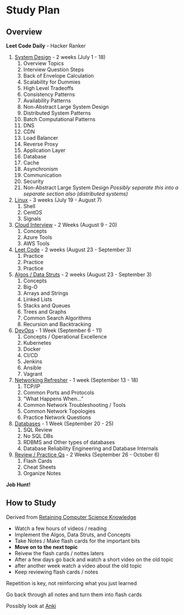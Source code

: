 # Study Plan #

## Overview ##

**Leet Code Daily** - Hacker Ranker

1. [System Design](01-SystemDesignInterview.md) - 2 weeks (July 1 - 18)
   1. Overview Topics
   2. Interview Question Steps
   3. Back of Envelope Calculation
   4. Scalability for Dummies
   5. High Level Tradeoffs
   6. Consistency Patterns
   7. Availability Patterns
   8. Non-Abstract Large System Design
   9. Distributed System Patterns
   10. Batch Computational Patterns
   11. DNS
   12. CDN
   13. Load Balancer
   14. Reverse Proxy
   15. Application Layer
   16. Database
   17. Cache
   18. Asynchronism
   19. Communication
   20. Security
   21. Non-Abstract Large System Design 
*Possibly separate this into a separate section also (distributed systems)*
2. [Linux](02-LinuxInterview.md) - 3 weeks (July 19 - August 7)
   1. Shell
   2. CentOS
   3. Signals
3. [Cloud Interview](03-CloudInterview.md) - 2 Weeks (August 9 - 20)
   1. Concepts
   2. Azure Tools
   3. AWS Tools
4. [Leet Code](04-LeetCode.md) - 2 weeks (August 23 - September 3)
   1. Practice
   2. Practice
   3. Practice
5. [Algos / Data Struts](05-Algos_DataStructs.md)  - 2 weeks (August 23 - September 3)
   1. Concepts
   2. Big-O
   3. Arrays and Strings
   4. Linked Lists
   5. Stacks and Queues
   6. Trees and Graphs
   7. Common Search Algorithms
   8. Recursion and Backtracking
6. [DevOps](06-DevOpsInterview.md) - 1 Week (September 6 - 11)
   1. Concepts / Operational Excellence
   2. Kubernetes
   3. Docker
   4. CI/CD
   5. Jenkins
   6. Ansible
   7. Vagrant
7. [Networking Refresher](07-Networking.md) - 1 week (September 13 - 18)
   1. TCP/IP
   2. Common Ports and Protocols
   3. "What Happens When..."
   4. Common Network Troubleshooting / Tools
   5. Common Network Topologies
   6. Practice Network Questions
8. [Databases](08-Databases.md) - 1 Week (September 20 - 25)
   1. SQL Review
   2. No SQL DBs
   3. RDBMS and Other types of databases
   4. Database Reliability Engineering and Database Internals
9. [Review / Practice Qs](09-Review.md) - 2 Weeks (September 26 - October 6)
   1. Flash Cards
   2. Cheat Sheets
   3. Organize Notes

**Job Hunt!**
  
## How to Study ##

Derived from [Retaining Computer Science Knowledge](https://startupnextdoor.com/retaining-computer-science-knowledge/)

* Watch a few hours of videos / reading
* Implement the Algos, Data Struts, and Concepts
* Take Notes / Make flash cards for the important bits
* **Move on to the next topic**
* Reivew the flash cards / nottes laters
* After a few days go back and watch a short video on the old topic
* after another week watch a video about the old topic
* Keep reviewing flash cards / notes


Repetition is key, not reinforcing what you just learned

Go back through all notes and turn them into flash cards

Possibly look at [Anki](https://apps.ankiweb.net/)